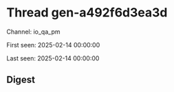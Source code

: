 # Thread gen-a492f6d3ea3d
Channel: io_qa_pm

First seen: 2025-02-14 00:00:00

Last seen: 2025-02-14 00:00:00

## Digest


